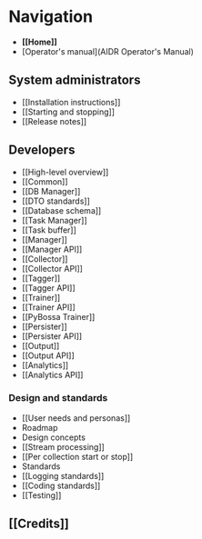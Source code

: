 # Navigation

* **[[Home]]**
* [Operator's manual](AIDR Operator's Manual)

## System administrators

* [[Installation instructions]]
* [[Starting and stopping]]
* [[Release notes]]

## Developers

* [[High-level overview]]
* [[Common]]
* [[DB Manager]]
 * [[DTO standards]]
 * [[Database schema]]
* [[Task Manager]]
 * [[Task buffer]]
* [[Manager]]
 * [[Manager API]]
* [[Collector]]
 * [[Collector API]]
* [[Tagger]]
 * [[Tagger API]]
* [[Trainer]]
 * [[Trainer API]]
 * [[PyBossa Trainer]]
* [[Persister]]
 * [[Persister API]]
* [[Output]]
 * [[Output API]]
* [[Analytics]]
 * [[Analytics API]]

### Design and standards

* [[User needs and personas]]
* Roadmap
* Design concepts
 * [[Stream processing]]
 * [[Per collection start or stop]]
* Standards
 * [[Logging standards]]
 * [[Coding standards]]
* [[Testing]]


## [[Credits]]